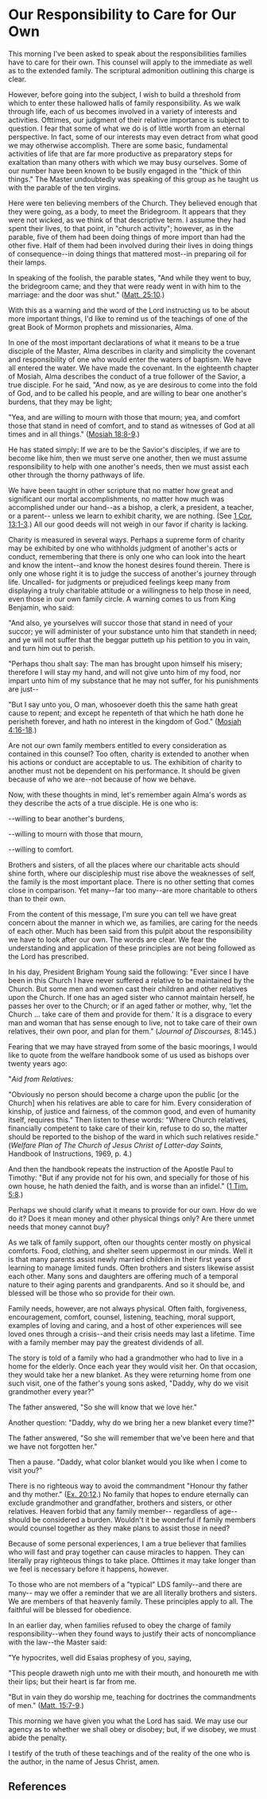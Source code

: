 # Our Responsibility to Care for Our Own

This morning I've been asked to speak about the responsibilities families have
to care for their own. This counsel will apply to the immediate as well as to
the extended family. The scriptural admonition outlining this charge is clear.

However, before going into the subject, I wish to build a threshold from which
to enter these hallowed halls of family responsibility. As we walk through
life, each of us becomes involved in a variety of interests and activities.
Ofttimes, our judgment of their relative importance is subject to question. I
fear that some of what we do is of little worth from an eternal perspective.
In fact, some of our interests may even detract from what good we may
otherwise accomplish. There are some basic, fundamental activities of life
that are far more productive as preparatory steps for exaltation than many
others with which we may busy ourselves. Some of our number have been known to
be busily engaged in the "thick of thin things." The Master undoubtedly was
speaking of this group as he taught us with the parable of the ten virgins.

Here were ten believing members of the Church. They believed enough that they
were going, as a body, to meet the Bridegroom. It appears that they were not
wicked, as we think of that descriptive term. I assume they had spent their
lives, to that point, in "church activity"; however, as in the parable, five
of them had been doing things of more import than had the other five. Half of
them had been involved during their lives in doing things of consequence--in
doing things that mattered most--in preparing oil for their lamps.

In speaking of the foolish, the parable states, "And while they went to buy,
the bridegroom came; and they that were ready went in with him to the
marriage: and the door was shut." ([Matt.
25:10](/scriptures/nt/matt/25.10?lang=eng#9).)

With this as a warning and the word of the Lord instructing us to be about
more important things, I'd like to remind us of the teachings of one of the
great Book of Mormon prophets and missionaries, Alma.

In one of the most important declarations of what it means to be a true
disciple of the Master, Alma describes in clarity and simplicity the covenant
and responsibility of one who would enter the waters of baptism. We have all
entered the water. We have made the covenant. In the eighteenth chapter of
Mosiah, Alma describes the conduct of a true follower of the Savior, a true
disciple. For he said, "And now, as ye are desirous to come into the fold of
God, and to be called his people, and are willing to bear one another's
burdens, that they may be light;

"Yea, and are willing to mourn with those that mourn; yea, and comfort those
that stand in need of comfort, and to stand as witnesses of God at all times
and in all things." ([Mosiah
18:8-9](/scriptures/bofm/mosiah/18.8-9?lang=eng#7).)

He has stated simply: If we are to be the Savior's disciples, if we are to
become like him, then we must serve one another, then we must assume
responsibility to help with one another's needs, then we must assist each
other through the thorny pathways of life.

We have been taught in other scripture that no matter how great and
significant our mortal accomplishments, no matter how much was accomplished
under our hand--as a bishop, a clerk, a president, a teacher, or a parent--
unless we learn to exhibit charity, we are nothing. (See [1 Cor.
13:1-3](/scriptures/nt/1-cor/13.1-3?lang=eng#0).) All our good deeds will not
weigh in our favor if charity is lacking.

Charity is measured in several ways. Perhaps a supreme form of charity may be
exhibited by one who withholds judgment of another's acts or conduct,
remembering that there is only one who can look into the heart and know the
intent--and know the honest desires found therein. There is only one whose
right it is to judge the success of another's journey through life. Uncalled-
for judgments or prejudiced feelings keep many from displaying a truly
charitable attitude or a willingness to help those in need, even those in our
own family circle. A warning comes to us from King Benjamin, who said:

"And also, ye yourselves will succor those that stand in need of your succor;
ye will administer of your substance unto him that standeth in need; and ye
will not suffer that the beggar putteth up his petition to you in vain, and
turn him out to perish.

"Perhaps thou shalt say: The man has brought upon himself his misery;
therefore I will stay my hand, and will not give unto him of my food, nor
impart unto him of my substance that he may not suffer, for his punishments
are just--

"But I say unto you, O man, whosoever doeth this the same hath great cause to
repent; and except he repenteth of that which he hath done he perisheth
forever, and hath no interest in the kingdom of God." ([Mosiah
4:16-18](/scriptures/bofm/mosiah/4.16-18?lang=eng#15).)

Are not our own family members entitled to every consideration as contained in
this counsel? Too often, charity is extended to another when his actions or
conduct are acceptable to us. The exhibition of charity to another must not be
dependent on his performance. It should be given because of who we are--not
because of how we behave.

Now, with these thoughts in mind, let's remember again Alma's words as they
describe the acts of a true disciple. He is one who is:

--willing to bear another's burdens,

--willing to mourn with those that mourn,

--willing to comfort.

Brothers and sisters, of all the places where our charitable acts should shine
forth, where our discipleship must rise above the weaknesses of self, the
family is the most important place. There is no other setting that comes close
in comparison. Yet many--far too many--are more charitable to others than to
their own.

From the content of this message, I'm sure you can tell we have great concern
about the manner in which we, as families, are caring for the needs of each
other. Much has been said from this pulpit about the responsibility we have to
look after our own. The words are clear. We fear the understanding and
application of these principles are not being followed as the Lord has
prescribed.

In his day, President Brigham Young said the following: "Ever since I have
been in this Church I have never suffered a relative to be maintained by the
Church. But some men and women cast their children and other relatives upon
the Church. If one has an aged sister who cannot maintain herself, he passes
her over to the Church; or if an aged father or mother, why, 'let the Church ...
take care of them and provide for them.' It is a disgrace to every man and
woman that has sense enough to live, not to take care of their own relatives,
their own poor, and plan for them." (_Journal of Discourses,_ 8:145.)

Fearing that we may have strayed from some of the basic moorings, I would like
to quote from the welfare handbook some of us used as bishops over twenty
years ago:

"_Aid from Relatives:_

"Obviously no person should become a charge upon the public [or the Church]
when his relatives are able to care for him. Every consideration of kinship,
of justice and fairness, of the common good, and even of humanity itself,
requires this." Then listen to these words: "Where Church relatives,
financially competent to take care of their kin, refuse to do so, the matter
should be reported to the bishop of the ward in which such relatives reside."
(_Welfare Plan of The Church of Jesus Christ of Latter-day Saints,_ Handbook
of Instructions, 1969, p. 4.)

And then the handbook repeats the instruction of the Apostle Paul to Timothy:
"But if any provide not for his own, and specially for those of his own house,
he hath denied the faith, and is worse than an infidel." ([1 Tim.
5:8](/scriptures/nt/1-tim/5.8?lang=eng#7).)

Perhaps we should clarify what it means to provide for our own. How do we do
it? Does it mean money and other physical things only? Are there unmet needs
that money cannot buy?

As we talk of family support, often our thoughts center mostly on physical
comforts. Food, clothing, and shelter seem uppermost in our minds. Well it is
that many parents assist newly married children in their first years of
learning to manage limited funds. Often brothers and sisters likewise assist
each other. Many sons and daughters are offering much of a temporal nature to
their aging parents and grandparents. And so it should be, and blessed will be
those who so provide for their own.

Family needs, however, are not always physical. Often faith, forgiveness,
encouragement, comfort, counsel, listening, teaching, moral support, examples
of loving and caring, and a host of other experiences will see loved ones
through a crisis--and their crisis needs may last a lifetime. Time with a
family member may pay the greatest dividends of all.

The story is told of a family who had a grandmother who had to live in a home
for the elderly. Once each year they would visit her. On that occasion, they
would take her a new blanket. As they were returning home from one such visit,
one of the father's young sons asked, "Daddy, why do we visit grandmother
every year?"

The father answered, "So she will know that we love her."

Another question: "Daddy, why do we bring her a new blanket every time?"

The father answered, "So she will remember that we've been here and that we
have not forgotten her."

Then a pause. "Daddy, what color blanket would you like when I come to visit
you?"

There is no righteous way to avoid the commandment "Honour thy father and thy
mother." ([Ex. 20:12](/scriptures/ot/ex/20.12?lang=eng#11).) No family that
hopes to endure eternally can exclude grandmother and grandfather, brothers
and sisters, or other relatives. Heaven forbid that any family member--
regardless of age--should be considered a burden. Wouldn't it be wonderful if
family members would counsel together as they make plans to assist those in
need?

Because of some personal experiences, I am a true believer that families who
will fast and pray together can cause miracles to happen. They can literally
pray righteous things to take place. Ofttimes it may take longer than we feel
is necessary before it happens, however.

To those who are not members of a "typical" LDS family--and there are many--
may we offer a reminder that we are all literally brothers and sisters. We are
members of that heavenly family. These principles apply to all. The faithful
will be blessed for obedience.

In an earlier day, when families refused to obey the charge of family
responsibility--when they found ways to justify their acts of noncompliance
with the law--the Master said:

"Ye hypocrites, well did Esaias prophesy of you, saying,

"This people draweth nigh unto me with their mouth, and honoureth me with
their lips; but their heart is far from me.

"But in vain they do worship me, teaching for doctrines the commandments of
men." ([Matt. 15:7-9](/scriptures/nt/matt/15.7-9?lang=eng#6).)

This morning we have given you what the Lord has said. We may use our agency
as to whether we shall obey or disobey; but, if we disobey, we must abide the
penalty.

I testify of the truth of these teachings and of the reality of the one who is
the author, in the name of Jesus Christ, amen.

## References

